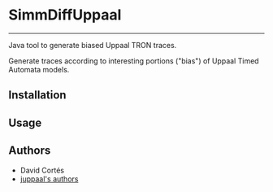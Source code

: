 # SimmDiffUppaal

---
Java tool to generate biased Uppaal TRON traces. 

Generate traces according to interesting portions ("bias") of Uppaal Timed Automata models.
## Installation

## Usage

## Authors
* David Cortés
* [juppaal's authors](https://github.com/ksluckow/juppaal)
